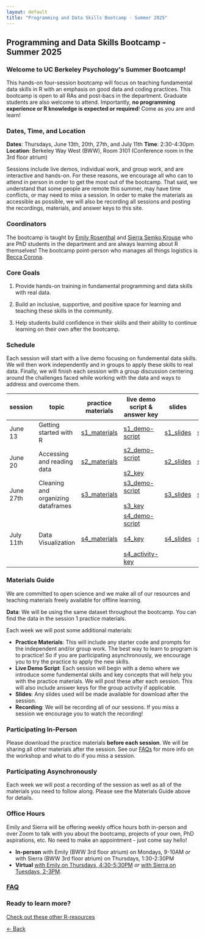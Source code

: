 ```yaml
---
layout: default
title: "Programming and Data Skills Bootcamp - Summer 2025"
---
```


## Programming and Data Skills Bootcamp - Summer 2025
### Welcome to UC Berkeley Psychology's Summer Bootcamp! 
This hands-on four-session bootcamp will focus on teaching fundamental data skills in R with an emphasis on good data and coding practices. This bootcamp is open to all RAs and post-bacs in the department. Graduate students are also welcome to attend. Importantly, **no programming experience or R knowledge is expected or required**! Come as you are and learn!  
  
### Dates, Time, and Location
**Dates**: Thursdays, June 13th, 20th, 27th, and July 11th
**Time**: 2:30-4:30pm  
**Location**: Berkeley Way West (BWW), Room 3101 (Conference room in the 3rd floor atrium)  
  
Sessions include live demos, individual work, and group work, and are interactive and hands-on. For these reasons, we encourage all who can to attend in person in order to get the most out of the bootcamp. That said, we understand that some people are remote this summer, may have time conflicts, or may need to miss a session. In order to make the materials as accessible as possible, we will also be recording all sessions and posting the recordings, materials, and answer keys to this site.   

### Coordinators
The bootcamp is taught by [Emily Rosenthal](https://hinshawsubdomain.dreamhosters.com/?page_id=26) and [Sierra Semko Krouse](https://www.sierrasemko.com/) who are PhD students in the department and are always learning about R themselves! The bootcamp point-person who manages all things logistics is [Becca Corona](https://bsil.berkeley.edu/people/). 

### Core Goals
1) Provide hands-on training in fundamental programming and data skills with real data.  
  
2) Build an inclusive, supportive, and positive space for learning and teaching these skills in the community. 
  
3) Help students build confidence in their skills and their ability to continue learning on their own after the bootcamp.

### Schedule

Each session will start with a live demo focusing on fundemental data skills. We will then work independently and in groups to apply these skills to real data. Finally, we will finish each session with a group discussion centering around the challenges faced while working with the data and ways to address and overcome them. 


| session | topic | practice materials |live demo script & answer key |slides | recording | 
| ------|-------|------- |  ------|-------|-------|
| June 13 |Getting started with R|[s1_materials](s1_materials.zip)|[s1_demo-script](session1/s1_my-first-script_2025.R)|[s1_slides](session1/bootcamp_session1_2025.pdf)|[s1_recording](https://drive.google.com/file/d/1meQKQqOVKdtzpu37rfc1zL_eURI3ozFf/view?usp=sharing)|
| June 20 |Accessing and reading data|[s2_materials](s2_materials.zip)|[s2_demo-script](session2/session2_starter-code_2025.R)<br><br>[s2_key](https://sierrasemkokrouse.quarto.pub/r-bootcamp-session-2-key/)|[s2_slides](session2/bootcamp_slides_session2_2025.pdf)|[s2_recording](https://drive.google.com/file/d/1V9V9tVyFKmIoVlJ2aKcSevU3rQY4-oPw/view?usp=sharing)|[s2_key-walkthrough](https://drive.google.com/file/d/1ZLCl3TlOJAdk72AcbPupAA45cnr6Tctg/view?usp=sharing)|[s2_wd-walkthrough](https://drive.google.com/file/d/1oPZQzG57PFLw1koWX3t6n029xLCMoRLo/view?usp=drive_link)
| June 27th |Cleaning and organizing dataframes|[s3_materials](s3_materials.zip)|[s3_demo-script](session3/s3_starter-code_2025.R)<br><br>[s3_key](https://sierrasemkokrouse.quarto.pub/r-bootcamp-session-3-starter-code-w-key/)|[s3_slides](session3/bootcamp_session3_2025.pdf)|[s3_recording](https://drive.google.com/file/d/1qeSUu9hF62GwyNxwsNCAiiMFMn8LHTE9/view?usp=sharing)|[s3_key-walkthrough](https://drive.google.com/file/d/1pIeA4zS-CS7-t_rhSHEKrLmlGLeIWlZE/view?usp=drive_link)
| July 11th |Data Visualization|[s4_materials](s4_materials.zip)|[s4_demo-script](session4/s4_starter-code_2025.R)<br><br>[s4_key](https://sierrasemkokrouse.quarto.pub/session-4-starter-code-w-key/)<br><br>[s4_activity-key](https://sierrasemkokrouse.quarto.pub/session-4-activity-key/#question-1-set-up-script)|[s4_slides](session4/bootcamp_slides_session4_2025.pptx.pdf)|[s4_recording](https://drive.google.com/file/d/1yBmdX9oCRd4oSmEf_ATFg3f-IhVV-Oax/view)|[s4_key-walkthrough](https://drive.google.com/file/d/1tWHtIbT42spxX1ZHugkjPQOk90C2SPn3/view?usp=drive_link)

### Materials Guide
We are committed to open science and we make all of our resources and teaching materials freely available for offline learning.

**Data**: We will be using the same dataset throughout the bootcamp. You can find the data in the session 1 practice materials.   

Each week we will post some additional materials: 

* **Practice Materials**: This will include any starter code and prompts for the independent and/or group work. The best way to learn to program is to practice! So if you are participating asynchronously, we encourage you to try the practice to apply the new skills. 
* **Live Demo Script**: Each session will begin with a demo where we introduce some fundemental skills and key concepts that will help you with the practice materials. We will post these after each session. This will also include answer keys for the group activity if applicable. 
* **Slides**: Any slides used will be made available for download after the session. 
* **Recording**: We will be recording all of our sessions. If you miss a session we encourage you to watch the recording! 

### Participating In-Person
Please download the practice materials **before each session**. We will be sharing all other materials after the session.
See our [FAQs](https://ucb-psychology-quack.github.io/site/Bootcamp_2025/FAQs) for more info on the workshop and what to do if you miss a session. 

### Participating Asynchronously 
Each week we will post a recording of the session as well as all of the materials you need to follow along. Please see the Materials Guide above for details. 

### Office Hours
Emily and Sierra will be offering weekly office hours both in-person and over Zoom to talk with you about the bootcamp, projects of your own, PhD aspirations, etc. No need to make an appointment - just come say hello! 
* **In-person** with Emily (BWW 3rd floor atrium) on Mondays, 9-10AM *or* with Sierra (BWW 3rd floor atrium) on Thursdays, 1:30-2:30PM
* **Virtual** [with Emily on Thursdays, 4:30-5:30PM](https://berkeley.zoom.us/j/95755031386?pwd=UZG7jswVCEFF8xlFyqnArUObQzNQEE.1) *or* [with Sierra on Tuesdays, 2-3PM](https://berkeley.zoom.us/j/8953647598).

### [FAQ](https://ucb-psychology-quack.github.io/site/Bootcamp_2025/FAQs)

### Ready to learn more?
[Check out these other R-resources](https://ucb-psychology-quack.github.io/site/resources/r-resources)

[<- Back](https://ucb-psychology-quack.github.io/site)
